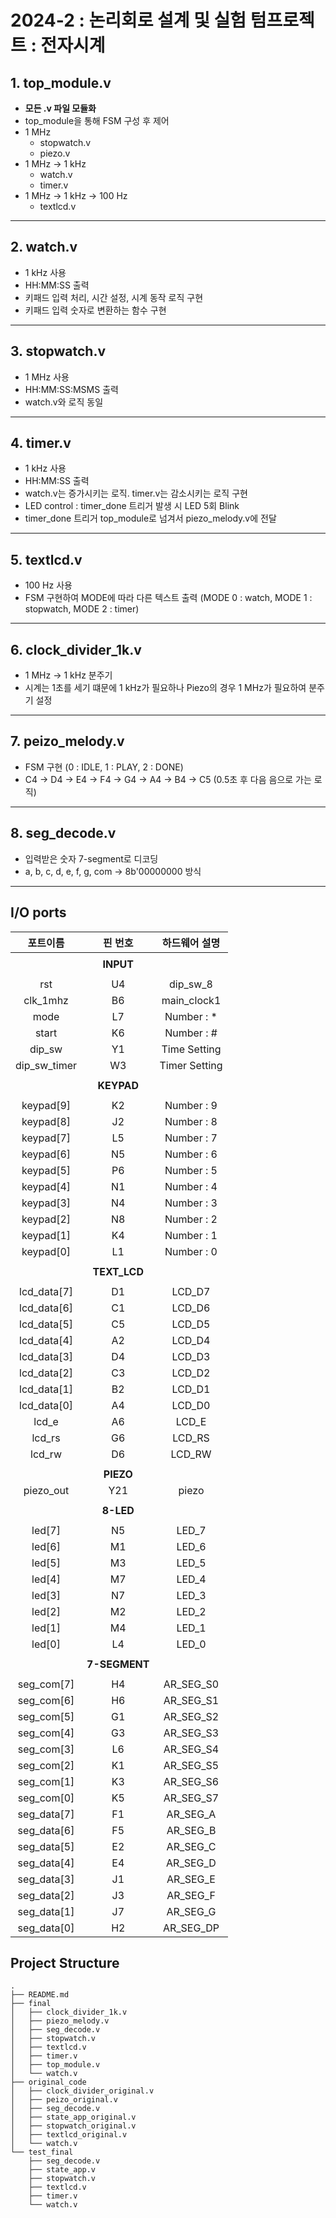 # 2024-2 : 논리회로 설계 및 실험 텀프로젝트 : 전자시계

## 1. top_module.v
* **모든 .v 파일 모듈화**
* top_module을 통해 FSM 구성 후 제어
* 1 MHz
    * stopwatch.v
    * piezo.v
* 1 MHz -> 1 kHz
    * watch.v
    * timer.v
* 1 MHz -> 1 kHz -> 100 Hz
  * textlcd.v


---
## 2. watch.v
  * 1 kHz 사용
  * HH:MM:SS 출력
  * 키패드 입력 처리, 시간 설정, 시계 동작 로직 구현
  * 키패드 입력 숫자로 변환하는 함수 구현


---
## 3. stopwatch.v
  * 1 MHz 사용
  * HH:MM:SS:MSMS 출력
  * watch.v와 로직 동일


---
## 4. timer.v
  * 1 kHz 사용
  * HH:MM:SS 출력
  * watch.v는 증가시키는 로직. timer.v는 감소시키는 로직 구현
  * LED control : timer_done 트리거 발생 시 LED 5회 Blink
  * timer_done 트리거 top_module로 넘겨서 piezo_melody.v에 전달


---
## 5. textlcd.v
  * 100 Hz 사용
  * FSM 구현하여 MODE에 따라 다른 텍스트 출력 (MODE 0 : watch, MODE 1 : stopwatch, MODE 2 : timer)


---
## 6. clock_divider_1k.v
  * 1 MHz -> 1 kHz 분주기
  * 시계는 1초를 세기 떄문에 1 kHz가 필요하나 Piezo의 경우 1 MHz가 필요하여 분주기 설정


---
## 7. peizo_melody.v
  * FSM 구현 (0 : IDLE, 1 : PLAY, 2 : DONE)
  * C4 -> D4 -> E4 -> F4 -> G4 -> A4 -> B4 -> C5 (0.5초 후 다음 음으로 가는 로직)


---
## 8. seg_decode.v
  * 입력받은 숫자 7-segment로 디코딩
  * a, b, c, d, e, f, g, com -> 8b'00000000 방식


---
## I/O ports
|포트이름|핀 번호|하드웨어 설명|
|:--------------:|:--------------:|:--------------:|
||||
||__INPUT__||
||||
|rst|U4|dip_sw_8|
|clk_1mhz|B6|main_clock1|
|mode|L7|Number : *|
|start|K6|Number : #|
|dip_sw|Y1|Time Setting|
|dip_sw_timer|W3|Timer Setting|
||||
||__KEYPAD__||
||||
|keypad[9]|K2|Number : 9|
|keypad[8]|J2|Number : 8|
|keypad[7]|L5|Number : 7|
|keypad[6]|N5|Number : 6|
|keypad[5]|P6|Number : 5|
|keypad[4]|N1|Number : 4|
|keypad[3]|N4|Number : 3|
|keypad[2]|N8|Number : 2|
|keypad[1]|K4|Number : 1|
|keypad[0]|L1|Number : 0|
||||
||__TEXT_LCD__||
||||
|lcd_data[7]|D1|LCD_D7|
|lcd_data[6]|C1|LCD_D6|
|lcd_data[5]|C5|LCD_D5|
|lcd_data[4]|A2|LCD_D4|
|lcd_data[3]|D4|LCD_D3|
|lcd_data[2]|C3|LCD_D2|
|lcd_data[1]|B2|LCD_D1|
|lcd_data[0]|A4|LCD_D0|
|lcd_e|A6|LCD_E|
|lcd_rs|G6|LCD_RS|
|lcd_rw|D6|LCD_RW|
||||
||__PIEZO__||
|piezo_out|Y21|piezo|
||||
||__8-LED__||
||||
|led[7]|N5|LED_7|
|led[6]|M1|LED_6|
|led[5]|M3|LED_5|
|led[4]|M7|LED_4|
|led[3]|N7|LED_3|
|led[2]|M2|LED_2|
|led[1]|M4|LED_1|
|led[0]|L4|LED_0|
||||
||__7-SEGMENT__||
||||
|seg_com[7]|H4|AR_SEG_S0|
|seg_com[6]|H6|AR_SEG_S1|
|seg_com[5]|G1|AR_SEG_S2|
|seg_com[4]|G3|AR_SEG_S3|
|seg_com[3]|L6|AR_SEG_S4|
|seg_com[2]|K1|AR_SEG_S5|
|seg_com[1]|K3|AR_SEG_S6|
|seg_com[0]|K5|AR_SEG_S7|
|seg_data[7]|F1|AR_SEG_A|
|seg_data[6]|F5|AR_SEG_B|
|seg_data[5]|E2|AR_SEG_C|
|seg_data[4]|E4|AR_SEG_D|
|seg_data[3]|J1|AR_SEG_E|
|seg_data[2]|J3|AR_SEG_F|
|seg_data[1]|J7|AR_SEG_G|
|seg_data[0]|H2|AR_SEG_DP|


## Project Structure
```
.
├── README.md
├── final
│   ├── clock_divider_1k.v
│   ├── piezo_melody.v
│   ├── seg_decode.v
│   ├── stopwatch.v
│   ├── textlcd.v
│   ├── timer.v
│   ├── top_module.v
│   └── watch.v
├── original_code
│   ├── clock_divider_original.v
│   ├── peizo_original.v
│   ├── seg_decode.v
│   ├── state_app_original.v
│   ├── stopwatch_original.v
│   ├── textlcd_original.v
│   └── watch.v
└── test_final
    ├── seg_decode.v
    ├── state_app.v
    ├── stopwatch.v
    ├── textlcd.v
    ├── timer.v
    └── watch.v
```